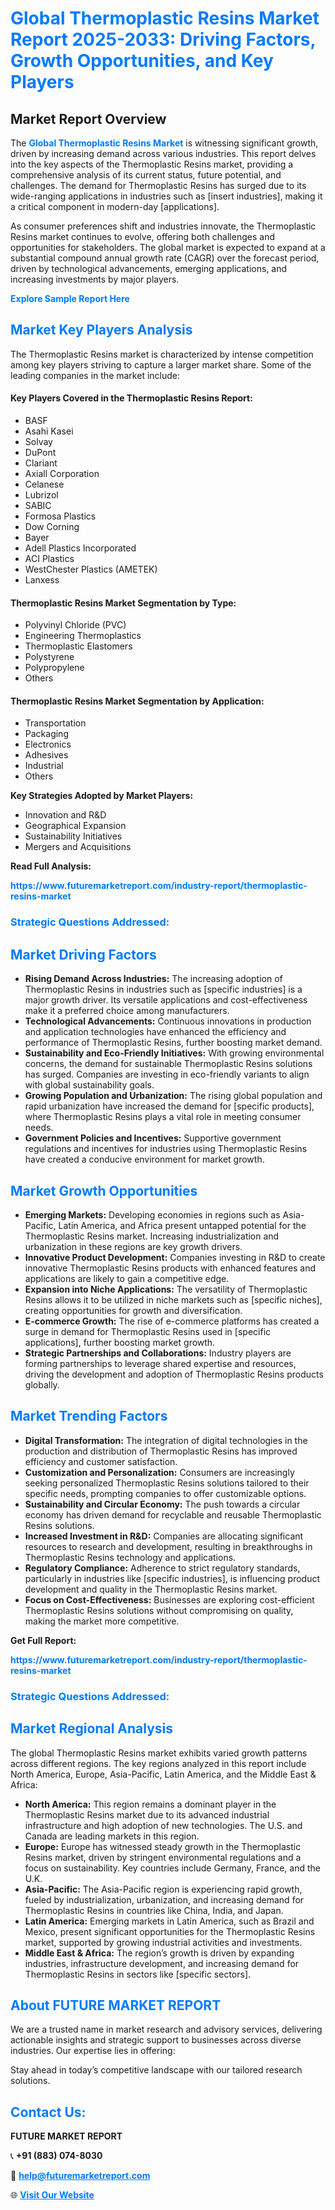 <h1 style="color: #007BFF;">Global Thermoplastic Resins Market Report 2025-2033: Driving Factors, Growth Opportunities, and Key Players</h1>

<section id="overview">
<h2>Market Report Overview</h2>
<p>The <a href="https://www.futuremarketreport.com/industry-report/thermoplastic-resins-market" style="color: #007BFF; text-decoration: none;"><strong>Global Thermoplastic Resins Market</strong></a> is witnessing significant growth, driven by increasing demand across various industries. This report delves into the key aspects of the Thermoplastic Resins market, providing a comprehensive analysis of its current status, future potential, and challenges. The demand for Thermoplastic Resins has surged due to its wide-ranging applications in industries such as [insert industries], making it a critical component in modern-day [applications].</p>
<p>As consumer preferences shift and industries innovate, the Thermoplastic Resins market continues to evolve, offering both challenges and opportunities for stakeholders. The global market is expected to expand at a substantial compound annual growth rate (CAGR) over the forecast period, driven by technological advancements, emerging applications, and increasing investments by major players.</p>
</section>

<section id="overview">
<p><a href="https://www.futuremarketreport.com/request-sample/reportId=89114" style="color: #007BFF; text-decoration: none;"><strong>Explore Sample Report Here</strong></a></p>
</section>

<section id="key-players">
<h2 style="color: #007BFF;">Market Key Players Analysis</h2>
<p>The Thermoplastic Resins market is characterized by intense competition among key players striving to capture a larger market share. Some of the leading companies in the market include:</p>
<h4>Key Players Covered in the Thermoplastic Resins Report:</h4>
<ul><li>BASF</li><li>Asahi Kasei</li><li>Solvay</li><li>DuPont</li><li>Clariant</li><li>Axiall Corporation</li><li>Celanese</li><li>Lubrizol</li><li>SABIC</li><li>Formosa Plastics</li><li>Dow Corning</li><li>Bayer</li><li>Adell Plastics Incorporated</li><li>ACI Plastics</li><li>WestChester Plastics (AMETEK)</li><li>Lanxess</li></ul>
<h4>Thermoplastic Resins Market Segmentation by Type:</h4>
<ul><li>Polyvinyl Chloride (PVC)</li><li>Engineering Thermoplastics</li><li>Thermoplastic Elastomers</li><li>Polystyrene</li><li>Polypropylene</li><li>Others</li></ul>

<h4>Thermoplastic Resins Market Segmentation by Application:</h4>
<ul><li>Transportation</li><li>Packaging</li><li>Electronics</li><li>Adhesives</li><li>Industrial</li><li>Others</li></ul>
<p><strong>Key Strategies Adopted by Market Players:</strong></p>
<ul>
<li>Innovation and R&D</li>
<li>Geographical Expansion</li>
<li>Sustainability Initiatives</li>
<li>Mergers and Acquisitions</li>
</ul>
</section>

<section>
<p><strong>Read Full Analysis: </strong></p><a href="https://www.futuremarketreport.com/industry-report/thermoplastic-resins-market" style="color: #007BFF; text-decoration: none;"><strong>https://www.futuremarketreport.com/industry-report/thermoplastic-resins-market</strong></a>
<h3 style="color: #007BFF;">Strategic Questions Addressed:</h3>
</section>

<section id="driving-factors">
<h2 style="color: #007BFF;">Market Driving Factors</h2>
<ul>
<li><strong>Rising Demand Across Industries:</strong> The increasing adoption of Thermoplastic Resins in industries such as [specific industries] is a major growth driver. Its versatile applications and cost-effectiveness make it a preferred choice among manufacturers.</li>
<li><strong>Technological Advancements:</strong> Continuous innovations in production and application technologies have enhanced the efficiency and performance of Thermoplastic Resins, further boosting market demand.</li>
<li><strong>Sustainability and Eco-Friendly Initiatives:</strong> With growing environmental concerns, the demand for sustainable Thermoplastic Resins solutions has surged. Companies are investing in eco-friendly variants to align with global sustainability goals.</li>
<li><strong>Growing Population and Urbanization:</strong> The rising global population and rapid urbanization have increased the demand for [specific products], where Thermoplastic Resins plays a vital role in meeting consumer needs.</li>
<li><strong>Government Policies and Incentives:</strong> Supportive government regulations and incentives for industries using Thermoplastic Resins have created a conducive environment for market growth.</li>
</ul>
</section>

<section id="growth-opportunities">
<h2 style="color: #007BFF;">Market Growth Opportunities</h2>
<ul>
<li><strong>Emerging Markets:</strong> Developing economies in regions such as Asia-Pacific, Latin America, and Africa present untapped potential for the Thermoplastic Resins market. Increasing industrialization and urbanization in these regions are key growth drivers.</li>
<li><strong>Innovative Product Development:</strong> Companies investing in R&D to create innovative Thermoplastic Resins products with enhanced features and applications are likely to gain a competitive edge.</li>
<li><strong>Expansion into Niche Applications:</strong> The versatility of Thermoplastic Resins allows it to be utilized in niche markets such as [specific niches], creating opportunities for growth and diversification.</li>
<li><strong>E-commerce Growth:</strong> The rise of e-commerce platforms has created a surge in demand for Thermoplastic Resins used in [specific applications], further boosting market growth.</li>
<li><strong>Strategic Partnerships and Collaborations:</strong> Industry players are forming partnerships to leverage shared expertise and resources, driving the development and adoption of Thermoplastic Resins products globally.</li>
</ul>
</section>

<section id="trending-factors">
<h2 style="color: #007BFF;">Market Trending Factors</h2>
<ul>
<li><strong>Digital Transformation:</strong> The integration of digital technologies in the production and distribution of Thermoplastic Resins has improved efficiency and customer satisfaction.</li>
<li><strong>Customization and Personalization:</strong> Consumers are increasingly seeking personalized Thermoplastic Resins solutions tailored to their specific needs, prompting companies to offer customizable options.</li>
<li><strong>Sustainability and Circular Economy:</strong> The push towards a circular economy has driven demand for recyclable and reusable Thermoplastic Resins solutions.</li>
<li><strong>Increased Investment in R&D:</strong> Companies are allocating significant resources to research and development, resulting in breakthroughs in Thermoplastic Resins technology and applications.</li>
<li><strong>Regulatory Compliance:</strong> Adherence to strict regulatory standards, particularly in industries like [specific industries], is influencing product development and quality in the Thermoplastic Resins market.</li>
<li><strong>Focus on Cost-Effectiveness:</strong> Businesses are exploring cost-efficient Thermoplastic Resins solutions without compromising on quality, making the market more competitive.</li>
</ul>
</section>

<section>
<p><strong>Get Full Report: </strong></p><a href="https://www.futuremarketreport.com/industry-report/thermoplastic-resins-market" style="color: #007BFF; text-decoration: none;"><strong>https://www.futuremarketreport.com/industry-report/thermoplastic-resins-market</strong></a>
<h3 style="color: #007BFF;">Strategic Questions Addressed:</h3>
</section>


<section id="regional-analysis">
<h2 style="color: #007BFF;">Market Regional Analysis</h2>
<p>The global Thermoplastic Resins market exhibits varied growth patterns across different regions. The key regions analyzed in this report include North America, Europe, Asia-Pacific, Latin America, and the Middle East & Africa:</p>
<ul>
<li><strong>North America:</strong> This region remains a dominant player in the Thermoplastic Resins market due to its advanced industrial infrastructure and high adoption of new technologies. The U.S. and Canada are leading markets in this region.</li>
<li><strong>Europe:</strong> Europe has witnessed steady growth in the Thermoplastic Resins market, driven by stringent environmental regulations and a focus on sustainability. Key countries include Germany, France, and the U.K.</li>
<li><strong>Asia-Pacific:</strong> The Asia-Pacific region is experiencing rapid growth, fueled by industrialization, urbanization, and increasing demand for Thermoplastic Resins in countries like China, India, and Japan.</li>
<li><strong>Latin America:</strong> Emerging markets in Latin America, such as Brazil and Mexico, present significant opportunities for the Thermoplastic Resins market, supported by growing industrial activities and investments.</li>
<li><strong>Middle East & Africa:</strong> The region’s growth is driven by expanding industries, infrastructure development, and increasing demand for Thermoplastic Resins in sectors like [specific sectors].</li>
</ul>
</section>

<footer>
<h2 style="color: #007BFF;">About FUTURE MARKET REPORT</h2>
<p>We are a trusted name in market research and advisory services, delivering actionable insights and strategic support to businesses across diverse industries. Our expertise lies in offering:</p>

<p>Stay ahead in today’s competitive landscape with our tailored research solutions.</p>

<h2 style="color: #007BFF;">Contact Us:</h2>
<p><strong>FUTURE MARKET REPORT</strong></p>
<p>📞 <strong>+91 (883) 074-8030</strong></p>
<p>📧 <strong><a href="mailto:help@futuremarketreport.com" style="color: #007BFF;">help@futuremarketreport.com</a></strong></p>
<p>🌐 <strong><a href="https://www.futuremarketreport.com/" style="color: #007BFF;">Visit Our Website</a></strong></p>
</footer>